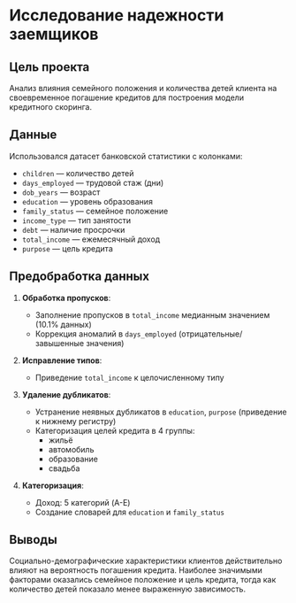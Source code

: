 # Исследование надежности заемщиков

## Цель проекта
Анализ влияния семейного положения и количества детей клиента на своевременное погашение кредитов для построения модели кредитного скоринга.

## Данные
Использовался датасет банковской статистики с колонками:
- `children` — количество детей
- `days_employed` — трудовой стаж (дни)
- `dob_years` — возраст
- `education` — уровень образования
- `family_status` — семейное положение  
- `income_type` — тип занятости
- `debt` — наличие просрочки
- `total_income` — ежемесячный доход
- `purpose` — цель кредита

## Предобработка данных
1. **Обработка пропусков**:
   - Заполнение пропусков в `total_income` медианным значением (10.1% данных)
   - Коррекция аномалий в `days_employed` (отрицательные/завышенные значения)

2. **Исправление типов**:
   - Приведение `total_income` к целочисленному типу

3. **Удаление дубликатов**:
   - Устранение неявных дубликатов в `education`, `purpose` (приведение к нижнему регистру)
   - Категоризация целей кредита в 4 группы:
     - жильё
     - автомобиль  
     - образование
     - свадьба

4. **Категоризация**:
   - Доход: 5 категорий (A-E)
   - Создание словарей для `education` и `family_status`

## Выводы
Социально-демографические характеристики клиентов действительно влияют на вероятность погашения кредита. Наиболее значимыми факторами оказались семейное положение и цель кредита, тогда как количество детей показало менее выраженную зависимость.
